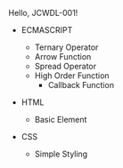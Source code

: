 Hello, JCWDL-001!
- ECMASCRIPT
    - Ternary Operator
    - Arrow Function
    - Spread Operator
    - High Order Function
        - Callback Function

- HTML
    - Basic Element
- CSS
    - Simple Styling